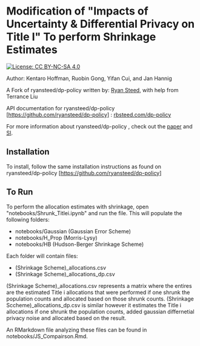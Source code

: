 # Modification of "Impacts of Uncertainty & Differential Privacy on Title I" To perform Shrinkage Estimates 

[![License: CC BY-NC-SA 4.0](https://img.shields.io/badge/License-CC%20BY--NC--SA%204.0-lightgrey.svg)](https://creativecommons.org/licenses/by-nc-sa/4.0/)

Author: Kentaro Hoffman, Ruobin Gong, Yifan Cui, and Jan Hannig

A Fork of ryansteed/dp-policy written by: [Ryan Steed](rbsteed.com), with help from Terrance Liu

API documentation for ryansteed/dp-policy [https://github.com/ryansteed/dp-policy] : [rbsteed.com/dp-policy](https://rbsteed.com/dp-policy/)

For more information about ryansteed/dp-policy , check out the [paper](https://rbsteed.com/referral/dp-policy) and [SI](https://www-science-org.cmu.idm.oclc.org/doi/suppl/10.1126/science.abq4481/suppl_file/science.abq4481_sm.pdf).

## Installation

To install, follow the same installation instructions as found on ryansteed/dp-policy [https://github.com/ryansteed/dp-policy]


## To Run

To perform the allocation estimates with shrinkage, open "notebooks/Shrunk_Titlei.ipynb" and run the file. This will populate the following folders:

- notebooks/Gaussian (Gaussian Error Scheme)  
- notebooks/H_Prop (Morris-Lysy)
- notebooks/HB (Hudson-Berger Shrinkage Scheme)

Each folder will contain files:

- (Shrinkage Scheme)_allocations.csv 
- (Shrinkage Scheme)_allocations_dp.csv 

(Shrinkage Scheme)_allocations.csv represents a matrix where the entires are the estimated Title i allocations that were performed if one shrunk the population counts and allocated based on those shrunk counts. (Shrinkage Sccheme)_allocations_dp.csv is similar however it estimates the Title i allocations if one shrunk the population counts, added gaussian differnetial privacy noise and allocated based on the result. 

An RMarkdown file analyzing these files can be found in notebooks/JS_Compairson.Rmd.

